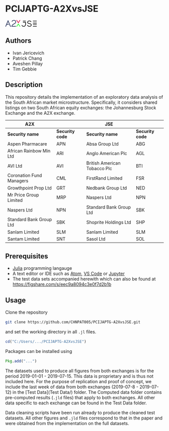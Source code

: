 # PCIJAPTG-A2XvsJSE

<img src="Figures/A2XLogo.png" width="48"> <img src="Figures/JSELogo.png" width="48">

## Authors
* Ivan Jericevich
* Patrick Chang
* Aveshen Pillay
* Tim Gebbie

## Description
This repository details the implementation of an exploratory data analysis of the South African market microstructure. Specifically, it considers shared listings on two South African equity exchanges: the Johannesburg Stock Exchange and the A2X exchange.

|A2X                     |                 |JSE                         |                 |
|------------------------|-----------------|----------------------------|-----------------|
|**Security name**       |**Security code**|**Security name**           |**Security code**|
|Aspen Pharmacare        |APN              |Absa Group Ltd              |ABG              |
|African Rainbow Min Ltd |ARI              |Anglo American Plc          |AGL              |
|AVI Ltd                 |AVI              |British American Tobacco Plc|BTI              |
|Coronation Fund Managers|CML              |FirstRand Limited           |FSR              |
|Growthpoint Prop Ltd    |GRT              |Nedbank Group Ltd           |NED              |
|Mr Price Group Limited  |MRP              |Naspers Ltd                 |NPN              |
|Naspers Ltd             |NPN              |Standard Bank Group Ltd     |SBK              |
|Standard Bank Group Ltd |SBK              |Shoprite Holdings Ltd       |SHP              |
|Sanlam Limited          |SLM              |Sanlam Limited              |SLM              |
|Santam Limited          |SNT              |Sasol Ltd                   |SOL              |


## Prerequisites
* [Julia](http://movielens.org) programming langauge
* A text editor or IDE such as [Atom](https://flight-manual.atom.io/getting-started/sections/installing-atom/), [VS Code](https://code.visualstudio.com/download) or [Jupyter](https://jupyter.org/install)
* The test data sets accompanied herewith which can also be found at <https://figshare.com/s/eec9a8094c3e0f7d2b1b>

## Usage
Clone the repository
```sh
git clone https://github.com/CHNPAT005/PCIJAPTG-A2XvsJSE.git
```
and set the working directory in all `.jl` files.
```julia
cd("C:/Users/.../PCIJAPTG-A2XvsJSE")
```
Packages can be installed using
```julia
Pkg.add("...")
```
The datasets used to produce all figures from both exchanges is for the period 2019-01-01 - 2019-07-15. This data is proprietary and is thus not included here. For the purpose of replication and proof of concept, we include the last week of data from both exchanges (2019-07-8 - 2019-07-12) in the [Test Data](Test Data/) folder. The Computed data folder contains pre-computed results (`.jld` files) that apply to both exchanges. All other data specific to each exchange can be found in the Test Data folder.

Data cleaning scripts have been run already to produce the cleaned test datasets. All other figures and `.jld` files correspond to that in the paper and were obtained from the implementation on the full datasets.